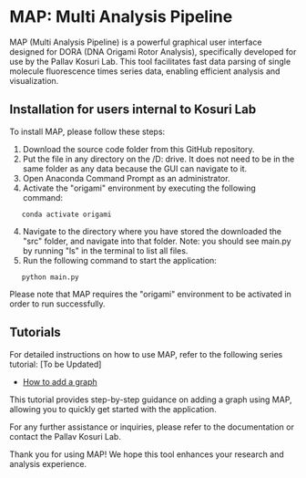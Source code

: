 # MAP: Multi Analysis Pipeline

MAP (Multi Analysis Pipeline) is a powerful graphical user interface designed for DORA (DNA Origami Rotor Analysis), specifically developed for use by the Pallav Kosuri Lab. This tool facilitates fast data parsing of single molecule fluorescence times series data, enabling efficient analysis and visualization.

## Installation for users internal to Kosuri Lab

To install MAP, please follow these steps:

1. Download the source code folder from this GitHub repository.
2. Put the file in any directory on the /D: drive. It does not need to be in the same folder as any data because the GUI can navigate to it. 
3. Open Anaconda Command Prompt as an administrator.
4. Activate the "origami" environment by executing the following command:

```shell
   conda activate origami
```

4. Navigate to the directory where you have stored the downloaded the "src" folder, and navigate into that folder. Note: you should see main.py by running "ls" in the terminal to list all files.
6. Run the following command to start the application:

```shell
   python main.py
```

Please note that MAP requires the "origami" environment to be activated in order to run successfully.

## Tutorials

For detailed instructions on how to use MAP, refer to the following series tutorial: [To be Updated]

- [How to add a graph](https://docs.google.com/document/d/1-iP3nXfDRMby8nnmY4JYUhW9uiQGKKAjAcLwx2RPnnk/edit?usp=sharing)

This tutorial provides step-by-step guidance on adding a graph using MAP, allowing you to quickly get started with the application.

For any further assistance or inquiries, please refer to the documentation or contact the Pallav Kosuri Lab.

Thank you for using MAP! We hope this tool enhances your research and analysis experience.
